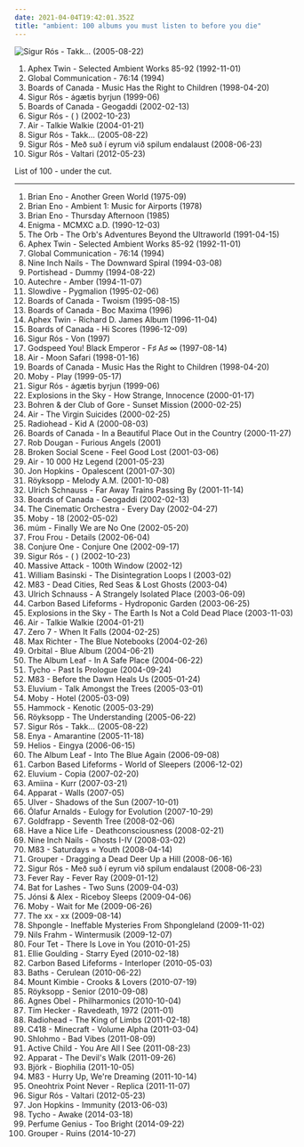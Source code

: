 ```yaml
---
date: 2021-04-04T19:42:01.352Z
title: "ambient: 100 albums you must listen to before you die"
---
```

![Sigur Rós - Takk... (2005-08-22)](http://coverartarchive.org/release/4e5c0257-cf0e-3ece-95e6-bf3dc4c18f2b/8227839938-500.jpg "Sigur Rós - Takk... (2005-08-22)")
<ol class="albums">
<li data-cover="https://via.placeholder.com/450" data-tags="ambient" role="button">Aphex Twin - Selected Ambient Works 85-92 (1992-11-01)</li>
<li data-cover="https://via.placeholder.com/450" data-tags="ambient" role="button">Global Communication - 76:14 (1994)</li>
<li data-cover="https://img.discogs.com/cyPiEmQuKpLEFJF5QLJbqs3lszI=/fit-in/600x800/filters:strip_icc():format(jpeg):mode_rgb():quality(90)/discogs-images/R-817322-1175615429.jpeg.jpg" data-tags="ambient, idm, electronic" role="button">Boards of Canada - Music Has the Right to Children (1998-04-20)</li>
<li data-cover="http://coverartarchive.org/release/3f38169f-6501-4383-8a0e-06d416338e8f/6928375238-500.jpg" data-tags="post-rock" role="button">Sigur Rós - ágætis byrjun (1999-06)</li>
<li data-cover="http://coverartarchive.org/release/472c0a00-1d4e-4df4-b3e3-7d0276367efe/20976348409-500.jpg" data-tags="ambient, electronic" role="button">Boards of Canada - Geogaddi (2002-02-13)</li>
<li data-cover="https://via.placeholder.com/450" data-tags="post-rock" role="button">Sigur Rós - ( ) (2002-10-23)</li>
<li data-cover="http://coverartarchive.org/release/b8f3c647-89b1-4cd6-bb71-a91072380e46/2979651729-500.jpg" data-tags="electronic" role="button">Air - Talkie Walkie (2004-01-21)</li>
<li data-cover="http://coverartarchive.org/release/4e5c0257-cf0e-3ece-95e6-bf3dc4c18f2b/8227839938-500.jpg" data-tags="post-rock" role="button">Sigur Rós - Takk... (2005-08-22)</li>
<li data-cover="http://coverartarchive.org/release/e4cef835-f2ac-48df-8407-b38ac4ec9969/22564414072-500.jpg" data-tags="post-rock" role="button">Sigur Rós - Með suð í eyrum við spilum endalaust (2008-06-23)</li>
<li data-cover="http://coverartarchive.org/release/173c790a-264c-4134-9ffb-9b7aa78da6f5/1819827377-500.jpg" data-tags="ambient, post-rock" role="button">Sigur Rós - Valtari (2012-05-23)</li>
</ol>
List of 100 - under the cut.
<!-- more -->

_________________

<ol class="albums">
<li data-cover="http://coverartarchive.org/release/edb5b432-6f54-41e5-af58-07d31668ef3a/11436345573-500.jpg" data-tags="ambient" role="button">
Brian Eno - Another Green World (1975-09)
</li>
<li data-cover="https://via.placeholder.com/450" data-tags="ambient" role="button">
Brian Eno - Ambient 1: Music for Airports (1978)
</li>
<li data-cover="https://img.discogs.com/y69Li4KB2GZYffBULeD-Nv1LlF0=/fit-in/600x600/filters:strip_icc():format(jpeg):mode_rgb():quality(90)/discogs-images/R-1231002-1266250803.jpeg.jpg" data-tags="ambient" role="button">
Brian Eno - Thursday Afternoon (1985)
</li>
<li data-cover="http://coverartarchive.org/release/edf41191-f9ae-4eeb-9285-adbb1e1080f4/5899686673-500.jpg" data-tags="new age, enigma" role="button">
Enigma - MCMXC a.D. (1990-12-03)
</li>
<li data-cover="http://coverartarchive.org/release/476d5ee1-266a-45d1-940a-d706663bb3f9/9717211777-500.jpg" data-tags="electronic, ambient" role="button">
The Orb - The Orb's Adventures Beyond the Ultraworld (1991-04-15)
</li>
<li data-cover="https://via.placeholder.com/450" data-tags="ambient" role="button">
Aphex Twin - Selected Ambient Works 85-92 (1992-11-01)
</li>
<li data-cover="https://via.placeholder.com/450" data-tags="ambient" role="button">
Global Communication - 76:14 (1994)
</li>
<li data-cover="http://coverartarchive.org/release/ab64976f-52a8-44e7-9aa3-d6703604bc2f/7159970718-500.jpg" data-tags="industrial, industrial rock" role="button">
Nine Inch Nails - The Downward Spiral (1994-03-08)
</li>
<li data-cover="http://coverartarchive.org/release/87888070-1b25-4830-aebc-dee490058b74/2550628489-500.jpg" data-tags="trip-hop" role="button">
Portishead - Dummy (1994-08-22)
</li>
<li data-cover="https://via.placeholder.com/450" data-tags="idm, ambient, electronic" role="button">
Autechre - Amber (1994-11-07)
</li>
<li data-cover="https://img.discogs.com/fFoc3CnP3PL9Vpv3wihBhmRg83Y=/fit-in/600x600/filters:strip_icc():format(jpeg):mode_rgb():quality(90)/discogs-images/R-584370-1217716047.jpeg.jpg" data-tags="shoegaze, ambient, dream pop" role="button">
Slowdive - Pygmalion (1995-02-06)
</li>
<li data-cover="http://coverartarchive.org/release/a95dbc6e-3066-46ea-91ed-cfb9539f0c7c/3483045674-500.jpg" data-tags="idm, electronic, downtempo, ambient" role="button">
Boards of Canada - Twoism (1995-08-15)
</li>
<li data-cover="http://coverartarchive.org/release/e42d0f12-ff31-46a2-aa45-ffa99712f392/8102384247-500.jpg" data-tags="ambient, idm" role="button">
Boards of Canada - Boc Maxima (1996)
</li>
<li data-cover="https://via.placeholder.com/450" data-tags="idm, electronic" role="button">
Aphex Twin - Richard D. James Album (1996-11-04)
</li>
<li data-cover="https://via.placeholder.com/450" data-tags="ambient" role="button">
Boards of Canada - Hi Scores (1996-12-09)
</li>
<li data-cover="https://img.discogs.com/4opvcXLy8bbXDmILdXxVQkmzQlM=/fit-in/600x585/filters:strip_icc():format(jpeg):mode_rgb():quality(90)/discogs-images/R-r_122593-001.jpg.jpg" data-tags="ambient, post-rock" role="button">
Sigur Rós - Von (1997)
</li>
<li data-cover="http://coverartarchive.org/release/771ae005-6f8b-4831-9350-c3a7fdcb2442/2324127707-500.jpg" data-tags="post-rock" role="button">
Godspeed You! Black Emperor - F♯ A♯ ∞ (1997-08-14)
</li>
<li data-cover="http://coverartarchive.org/release/4c55906c-349b-362d-922e-956762912b42/1257682386-500.jpg" data-tags="electronic, chillout" role="button">
Air - Moon Safari (1998-01-16)
</li>
<li data-cover="https://img.discogs.com/cyPiEmQuKpLEFJF5QLJbqs3lszI=/fit-in/600x800/filters:strip_icc():format(jpeg):mode_rgb():quality(90)/discogs-images/R-817322-1175615429.jpeg.jpg" data-tags="ambient, idm, electronic" role="button">
Boards of Canada - Music Has the Right to Children (1998-04-20)
</li>
<li data-cover="http://coverartarchive.org/release/447055bf-f2a4-3f4b-9124-2c7d61d845fc/11827288168-500.jpg" data-tags="electronic" role="button">
Moby - Play (1999-05-17)
</li>
<li data-cover="http://coverartarchive.org/release/3f38169f-6501-4383-8a0e-06d416338e8f/6928375238-500.jpg" data-tags="post-rock" role="button">
Sigur Rós - ágætis byrjun (1999-06)
</li>
<li data-cover="http://coverartarchive.org/release/3cf540c3-fed6-3e22-9b9c-404927874050/2835781208-500.jpg" data-tags="post-rock" role="button">
Explosions in the Sky - How Strange, Innocence (2000-01-17)
</li>
<li data-cover="http://coverartarchive.org/release/e41015a1-90c0-47b3-9ca5-2b1055f1e3d6/6762804815-500.jpg" data-tags="jazz, ambient, noir jazz, doom jazz" role="button">
Bohren & der Club of Gore - Sunset Mission (2000-02-25)
</li>
<li data-cover="http://coverartarchive.org/release/f2720fc5-b57f-4639-a6e8-a1e50dcfd51b/1616160456-500.jpg" data-tags="soundtrack" role="button">
Air - The Virgin Suicides (2000-02-25)
</li>
<li data-cover="http://coverartarchive.org/release/b13f061a-bd3c-3aaf-9a60-64a0c6f7aee5/2563832918-500.jpg" data-tags="electronic, alternative, experimental" role="button">
Radiohead - Kid A (2000-08-03)
</li>
<li data-cover="http://coverartarchive.org/release/c5121f79-d6a3-4a07-876f-180f8bfe76d8/8866382616-500.jpg" data-tags="idm, ambient, electronic" role="button">
Boards of Canada - In a Beautiful Place Out in the Country (2000-11-27)
</li>
<li data-cover="https://img.discogs.com/isniMsRL2XRq3oPsM1fVA2xo7Vk=/fit-in/600x601/filters:strip_icc():format(jpeg):mode_rgb():quality(90)/discogs-images/R-65770-1454768663-3762.jpeg.jpg" data-tags="electronic, trip-hop" role="button">
Rob Dougan - Furious Angels (2001)
</li>
<li data-cover="http://coverartarchive.org/release/bcc94f56-bdb0-32b7-9d1b-fda488bff5dc/27138605951-500.jpg" data-tags="post-rock, ambient" role="button">
Broken Social Scene - Feel Good Lost (2001-03-06)
</li>
<li data-cover="http://coverartarchive.org/release/667851cb-0f84-3fdd-8882-33902fa16aef/27398009848-500.jpg" data-tags="electronic" role="button">
Air - 10 000 Hz Legend (2001-05-23)
</li>
<li data-cover="http://coverartarchive.org/release/52866029-e8eb-4cc1-9393-a1e495274480/2262005119-500.jpg" data-tags="ambient" role="button">
Jon Hopkins - Opalescent (2001-07-30)
</li>
<li data-cover="https://img.discogs.com/cCrsEjLACyczWsYITTOxwaMW5rM=/fit-in/500x500/filters:strip_icc():format(jpeg):mode_rgb():quality(90)/discogs-images/R-1831286-1251312241.jpeg.jpg" data-tags="electronic, chillout" role="button">
Röyksopp - Melody A.M. (2001-10-08)
</li>
<li data-cover="https://img.discogs.com/fz2gCGNE1ZDPji-D3fcK8oKAzxQ=/fit-in/472x419/filters:strip_icc():format(jpeg):mode_rgb():quality(90)/discogs-images/R-1577550-1256586457.jpeg.jpg" data-tags="ambient, electronic" role="button">
Ulrich Schnauss - Far Away Trains Passing By (2001-11-14)
</li>
<li data-cover="http://coverartarchive.org/release/472c0a00-1d4e-4df4-b3e3-7d0276367efe/20976348409-500.jpg" data-tags="ambient, electronic" role="button">
Boards of Canada - Geogaddi (2002-02-13)
</li>
<li data-cover="http://coverartarchive.org/release/bb4d834e-c21a-4288-bbee-d9b86c6c3f8b/3772697596-500.jpg" data-tags="downtempo, jazz" role="button">
The Cinematic Orchestra - Every Day (2002-04-27)
</li>
<li data-cover="http://coverartarchive.org/release/de88c422-1cf3-49cc-9095-3cda552b8727/4262680116-500.jpg" data-tags="electronic" role="button">
Moby - 18 (2002-05-02)
</li>
<li data-cover="https://img.discogs.com/lXD8whyAYclV6eo5oxbFpF-BrwU=/fit-in/600x463/filters:strip_icc():format(jpeg):mode_rgb():quality(90)/discogs-images/R-1902743-1251309415.jpeg.jpg" data-tags="electronic" role="button">
múm - Finally We are No One (2002-05-20)
</li>
<li data-cover="https://img.discogs.com/daq5ZWT8FClVsv-3G5seTAS3fUk=/fit-in/600x600/filters:strip_icc():format(jpeg):mode_rgb():quality(90)/discogs-images/R-221364-1144835058.jpeg.jpg" data-tags="female vocalists, electronic" role="button">
Frou Frou - Details (2002-06-04)
</li>
<li data-cover="http://coverartarchive.org/release/b1374cc9-4e6f-4ec8-9902-84ae1430d0a6/21618689737-500.jpg" data-tags="ambient, chillout" role="button">
Conjure One - Conjure One (2002-09-17)
</li>
<li data-cover="https://via.placeholder.com/450" data-tags="post-rock" role="button">
Sigur Rós - ( ) (2002-10-23)
</li>
<li data-cover="http://coverartarchive.org/release/715db53a-e261-3ea1-af6d-f502201a3549/3490018723-500.jpg" data-tags="trip-hop" role="button">
Massive Attack - 100th Window (2002-12)
</li>
<li data-cover="http://coverartarchive.org/release/f47cfcd8-140d-4293-892f-572f2965b585/18484792876-500.jpg" data-tags="ambient" role="button">
William Basinski - The Disintegration Loops I (2003-02)
</li>
<li data-cover="https://img.discogs.com/cPOAGSV5Ub7EhGwDZKsrFmxKs00=/fit-in/600x597/filters:strip_icc():format(jpeg):mode_rgb():quality(90)/discogs-images/R-2711857-1362859603-3556.jpeg.jpg" data-tags="electronic, shoegaze" role="button">
M83 - Dead Cities, Red Seas & Lost Ghosts (2003-04)
</li>
<li data-cover="http://coverartarchive.org/release/4da446f6-d2c4-3c1d-bbd5-2827edd023a2/11858141676-500.jpg" data-tags="electronic, ambient" role="button">
Ulrich Schnauss - A Strangely Isolated Place (2003-06-09)
</li>
<li data-cover="http://coverartarchive.org/release/60a63876-77f5-4bf4-b3f3-243a41991093/8145793898-500.jpg" data-tags="ambient" role="button">
Carbon Based Lifeforms - Hydroponic Garden (2003-06-25)
</li>
<li data-cover="http://coverartarchive.org/release/ca19daf0-1d0e-4bc4-9972-b2a1dab4356d/15041243224-500.jpg" data-tags="post-rock" role="button">
Explosions in the Sky - The Earth Is Not a Cold Dead Place (2003-11-03)
</li>
<li data-cover="http://coverartarchive.org/release/b8f3c647-89b1-4cd6-bb71-a91072380e46/2979651729-500.jpg" data-tags="electronic" role="button">
Air - Talkie Walkie (2004-01-21)
</li>
<li data-cover="https://img.discogs.com/TntSDuGQXlbBnS7o3Jr44SA9rdQ=/fit-in/600x593/filters:strip_icc():format(jpeg):mode_rgb():quality(90)/discogs-images/R-244778-1458760798-4830.jpeg.jpg" data-tags="chillout" role="button">
Zero 7 - When It Falls (2004-02-25)
</li>
<li data-cover="http://coverartarchive.org/release/ea46398a-5501-45ec-a5f5-09a29d031f45/22058531098-500.jpg" data-tags="post-classical, contemporary classical, neoclassical, modern classical, neo-classical, piano, neo classical, postclassical, post classical" role="button">
Max Richter - The Blue Notebooks (2004-02-26)
</li>
<li data-cover="http://coverartarchive.org/release/a402de73-a281-31ea-bcac-e747ea9ca7cc/21363838332-500.jpg" data-tags="electronic, ambient" role="button">
Orbital - Blue Album (2004-06-21)
</li>
<li data-cover="http://coverartarchive.org/release/cc681229-1e2a-306d-b01c-c6f058f229bf/27655285092-500.jpg" data-tags="post-rock, instrumental" role="button">
The Album Leaf - In A Safe Place (2004-06-22)
</li>
<li data-cover="http://coverartarchive.org/release/fd01efd0-91ef-4a6a-832b-a4945c233cbf/11348812197-500.jpg" data-tags="electronic, ambient" role="button">
Tycho - Past Is Prologue (2004-09-24)
</li>
<li data-cover="http://coverartarchive.org/release/db85c244-53e7-441c-bab0-52c9c0d27450/1485479058-500.jpg" data-tags="electronic, shoegaze" role="button">
M83 - Before the Dawn Heals Us (2005-01-24)
</li>
<li data-cover="http://coverartarchive.org/release/0eab1347-285e-465a-ab35-dfbd0fa70287/2311092549-500.jpg" data-tags="ambient" role="button">
Eluvium - Talk Amongst the Trees (2005-03-01)
</li>
<li data-cover="http://coverartarchive.org/release/7a1033d0-e3f6-3dd4-993f-9df5f2f634c5/7932201661-500.jpg" data-tags="electronic" role="button">
Moby - Hotel (2005-03-09)
</li>
<li data-cover="http://coverartarchive.org/release/7f1e0988-5fe2-4e4c-9a74-6b4136d451e3/1238392358-500.jpg" data-tags="ambient" role="button">
Hammock - Kenotic (2005-03-29)
</li>
<li data-cover="http://coverartarchive.org/release/1a4c78f8-ec49-30cb-97ee-cf64a95d0e12/4483613510-500.jpg" data-tags="electronic" role="button">
Röyksopp - The Understanding (2005-06-22)
</li>
<li data-cover="http://coverartarchive.org/release/4e5c0257-cf0e-3ece-95e6-bf3dc4c18f2b/8227839938-500.jpg" data-tags="post-rock" role="button">
Sigur Rós - Takk... (2005-08-22)
</li>
<li data-cover="http://coverartarchive.org/release/b68a9abc-5e45-3fa6-8a6f-b0e9572ba1c9/8316179451-500.jpg" data-tags="new age, celtic" role="button">
Enya - Amarantine (2005-11-18)
</li>
<li data-cover="http://coverartarchive.org/release/bdbeeba8-11c2-49aa-b01d-eb445af7f44c/4469616343-500.jpg" data-tags="ambient" role="button">
Helios - Eingya (2006-06-15)
</li>
<li data-cover="https://img.discogs.com/GPy5UWU-bunOlZMGD56Pky5MSg0=/fit-in/600x529/filters:strip_icc():format(jpeg):mode_rgb():quality(90)/discogs-images/R-789533-1532239155-6833.jpeg.jpg" data-tags="post-rock" role="button">
The Album Leaf - Into The Blue Again (2006-09-08)
</li>
<li data-cover="http://coverartarchive.org/release/165a6363-cb9a-49a3-88da-2ea3da4742dd/2568508706-500.jpg" data-tags="ambient" role="button">
Carbon Based Lifeforms - World of Sleepers (2006-12-02)
</li>
<li data-cover="http://coverartarchive.org/release/9e0b9b07-1ac0-44d8-96a4-1b22f77b4941/15895781349-500.jpg" data-tags="ambient" role="button">
Eluvium - Copia (2007-02-20)
</li>
<li data-cover="https://via.placeholder.com/450" data-tags="ambient" role="button">
Amiina - Kurr (2007-03-21)
</li>
<li data-cover="https://via.placeholder.com/450" data-tags="idm, electronica" role="button">
Apparat - Walls (2007-05)
</li>
<li data-cover="http://coverartarchive.org/release/91f242ac-7e10-372e-9a51-2deace4a2f04/9227664763-500.jpg" data-tags="ambient" role="button">
Ulver - Shadows of the Sun (2007-10-01)
</li>
<li data-cover="http://coverartarchive.org/release/7ed90c22-74e5-3a9b-a047-5f9bcbcb01bd/1485447652-500.jpg" data-tags="piano, contemporary classical, neoclassical, post-classical, ambient" role="button">
Ólafur Arnalds - Eulogy for Evolution (2007-10-29)
</li>
<li data-cover="https://img.discogs.com/oINYvIAj4nGgB63ZUW-Wwl9rfFY=/fit-in/471x476/filters:strip_icc():format(jpeg):mode_rgb():quality(90)/discogs-images/R-2407288-1282315698.jpeg.jpg" data-tags="female vocalists, downtempo, trip-hop" role="button">
Goldfrapp - Seventh Tree (2008-02-06)
</li>
<li data-cover="http://coverartarchive.org/release/1b354727-7edb-4216-b416-67a4a9030fb4/27119269087-500.jpg" data-tags="shoegaze" role="button">
Have a Nice Life - Deathconsciousness (2008-02-21)
</li>
<li data-cover="http://coverartarchive.org/release/a6db272a-22e6-485d-8d6b-e6d7f469a08c/15668674653-500.jpg" data-tags="ambient, instrumental, industrial" role="button">
Nine Inch Nails - Ghosts I-IV (2008-03-02)
</li>
<li data-cover="http://coverartarchive.org/release/47be05f6-a0c1-4ea9-95d7-692560bc0198/1485656268-500.jpg" data-tags="electronic, shoegaze" role="button">
M83 - Saturdays = Youth (2008-04-14)
</li>
<li data-cover="http://coverartarchive.org/release/a3e18cac-ac05-4417-bd21-e2060b817ce9/14755753554-500.jpg" data-tags="ambient" role="button">
Grouper - Dragging a Dead Deer Up a Hill (2008-06-16)
</li>
<li data-cover="http://coverartarchive.org/release/e4cef835-f2ac-48df-8407-b38ac4ec9969/22564414072-500.jpg" data-tags="post-rock" role="button">
Sigur Rós - Með suð í eyrum við spilum endalaust (2008-06-23)
</li>
<li data-cover="http://coverartarchive.org/release/3e1423e4-7651-4fc3-a23a-c75ff6dd323e/6273197886-500.jpg" data-tags="electronic" role="button">
Fever Ray - Fever Ray (2009-01-12)
</li>
<li data-cover="http://coverartarchive.org/release/1589c9ec-b9d8-30e6-8f0c-57dd7c52ec35/8202001315-500.jpg" data-tags="alternative, atmospheric" role="button">
Bat for Lashes - Two Suns (2009-04-03)
</li>
<li data-cover="http://coverartarchive.org/release/06893018-03d4-3c87-9d87-93bb51881dc0/22358531244-500.jpg" data-tags="ambient, icelandic" role="button">
Jónsi & Alex - Riceboy Sleeps (2009-04-06)
</li>
<li data-cover="http://coverartarchive.org/release/8e378c3e-0af4-373f-94fc-84c03e8b4374/7932628388-500.jpg" data-tags="ambient, chillout, electronic" role="button">
Moby - Wait for Me (2009-06-26)
</li>
<li data-cover="http://coverartarchive.org/release/2d9f9aac-1884-3939-a3b7-01437151e495/7167631451-500.jpg" data-tags="indie" role="button">
The xx - xx (2009-08-14)
</li>
<li data-cover="http://coverartarchive.org/release/a4eb1981-c7e0-4d14-8df8-94e3839e99e7/7590090650-500.jpg" data-tags="ambient, psychedelic" role="button">
Shpongle - Ineffable Mysteries From Shpongleland (2009-11-02)
</li>
<li data-cover="http://coverartarchive.org/release/40180f9e-b9c1-4bc4-958c-1499bfa3d3ea/19110230455-500.jpg" data-tags="modern classical, contemporary classical, neoclassical, post-classical, neo-classical, piano" role="button">
Nils Frahm - Wintermusik (2009-12-07)
</li>
<li data-cover="http://coverartarchive.org/release/8b2abdde-9acb-44dd-84de-42592224123a/21122160818-500.jpg" data-tags="idm, electronic" role="button">
Four Tet - There Is Love in You (2010-01-25)
</li>
<li data-cover="https://img.discogs.com/N5uWvAJXzisPcRUyabNK0VMFtZI=/fit-in/600x519/filters:strip_icc():format(jpeg):mode_rgb():quality(90)/discogs-images/R-2337514-1277924801.jpeg.jpg" data-tags="trance, electronic, ambient" role="button">
Ellie Goulding - Starry Eyed (2010-02-18)
</li>
<li data-cover="http://coverartarchive.org/release/d5d1fce6-e9e1-4565-976d-f046c3d5d252/4500932243-500.jpg" data-tags="ambient, chillout" role="button">
Carbon Based Lifeforms - Interloper (2010-05-03)
</li>
<li data-cover="http://coverartarchive.org/release/5ddd6650-d435-447d-8679-98a63ddaf637/3944000674-500.jpg" data-tags="electronic, downtempo, idm" role="button">
Baths - Cerulean (2010-06-22)
</li>
<li data-cover="http://coverartarchive.org/release/c90ec1ef-cdaf-3b2c-b8eb-a823514e1757/4644031052-500.jpg" data-tags="dubstep, ambient" role="button">
Mount Kimbie - Crooks & Lovers (2010-07-19)
</li>
<li data-cover="http://coverartarchive.org/release/3c0ee85d-f641-30c8-98f3-942a18aac1ca/3464785017-500.jpg" data-tags="chillout, electronic, ambient" role="button">
Röyksopp - Senior (2010-09-08)
</li>
<li data-cover="http://coverartarchive.org/release/8e211044-0d50-4d93-a010-a006a3c4057c/1929739348-500.jpg" data-tags="acoustic, instrumental, ambient, female vocal" role="button">
Agnes Obel - Philharmonics (2010-10-04)
</li>
<li data-cover="https://img.discogs.com/bmbZJ8aWExCVwnl0YhjisV14knI=/fit-in/600x600/filters:strip_icc():format(jpeg):mode_rgb():quality(90)/discogs-images/R-2705982-1297366221.jpeg.jpg" data-tags="ambient, drone" role="button">
Tim Hecker - Ravedeath, 1972 (2011-01)
</li>
<li data-cover="http://coverartarchive.org/release/5c545925-f48c-3d5b-b448-23a25f9ec048/5554295701-500.jpg" data-tags="electronic, experimental, alternative" role="button">
Radiohead - The King of Limbs (2011-02-18)
</li>
<li data-cover="http://coverartarchive.org/release/5e396e48-5bc1-4d28-ab34-ee77dc534fed/22120675980-500.jpg" data-tags="ambient" role="button">
C418 - Minecraft - Volume Alpha (2011-03-04)
</li>
<li data-cover="http://coverartarchive.org/release/b9e7127a-a18e-4b9e-8e9e-94f22d6d9b70/4524583924-500.jpg" data-tags="ambient, idm, wonky" role="button">
Shlohmo - Bad Vibes (2011-08-09)
</li>
<li data-cover="http://coverartarchive.org/release/560d4328-550c-40af-a2fc-f2a2b10328b4/2215573326-500.jpg" data-tags="ambient, dream pop" role="button">
Active Child - You Are All I See (2011-08-23)
</li>
<li data-cover="https://img.discogs.com/GozW49NBtRGHP72sChmrFA69m7M=/fit-in/230x230/filters:strip_icc():format(jpeg):mode_rgb():quality(90)/discogs-images/R-309857-1170001126.jpeg.jpg" data-tags="electronic, ambient" role="button">
Apparat - The Devil's Walk (2011-09-26)
</li>
<li data-cover="http://coverartarchive.org/release/e2e019b9-720c-4db9-8604-244dff44c1db/3776643792-500.jpg" data-tags="experimental" role="button">
Björk - Biophilia (2011-10-05)
</li>
<li data-cover="http://coverartarchive.org/release/0b87ebcf-216b-4255-9c19-93c12861f173/1900040046-500.jpg" data-tags="electronic, dream pop, shoegaze" role="button">
M83 - Hurry Up, We're Dreaming (2011-10-14)
</li>
<li data-cover="https://via.placeholder.com/450" data-tags="ambient" role="button">
Oneohtrix Point Never - Replica (2011-11-07)
</li>
<li data-cover="http://coverartarchive.org/release/173c790a-264c-4134-9ffb-9b7aa78da6f5/1819827377-500.jpg" data-tags="ambient, post-rock" role="button">
Sigur Rós - Valtari (2012-05-23)
</li>
<li data-cover="http://coverartarchive.org/release/f7e3af8a-ce61-4388-9f68-ff73882203ad/15963196527-500.jpg" data-tags="idm" role="button">
Jon Hopkins - Immunity (2013-06-03)
</li>
<li data-cover="http://coverartarchive.org/release/0b2a9196-d842-4a2b-89ea-d77838789384/8490230955-500.jpg" data-tags="electronic, indie, instrumental, ambient, post-rock" role="button">
Tycho - Awake (2014-03-18)
</li>
<li data-cover="http://coverartarchive.org/release/b152df81-9311-4f9e-9eb6-659ade6a8c06/8512126596-500.jpg" data-tags="ambient, experimental, chamber pop, art pop" role="button">
Perfume Genius - Too Bright (2014-09-22)
</li>
<li data-cover="http://coverartarchive.org/release/aaed190c-fc3a-43c2-acdd-aa06b390b9cf/10369854892-500.jpg" data-tags="ambient" role="button">
Grouper - Ruins (2014-10-27)
</li>
</ol>